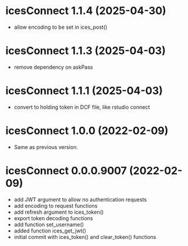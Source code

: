 # icesConnect 1.1.4 (2025-04-30)

* allow encoding to be set in ices_post()


# icesConnect 1.1.3 (2025-04-03)

* remove dependency on askPass


# icesConnect 1.1.1 (2025-04-03)

* convert to holding token in DCF file, like rstudio connect

# icesConnect 1.0.0 (2022-02-09)

- Same as previous version.


# icesConnect 0.0.0.9007 (2022-02-09)

* add JWT argument to allow no authentication requests
* add encoding to request functions
* add refresh argument to ices_token()
* export token decoding functions
* add function set_username()
* added function ices_get_jwt()
* initial commit with ices_token() and clear_token() functions
